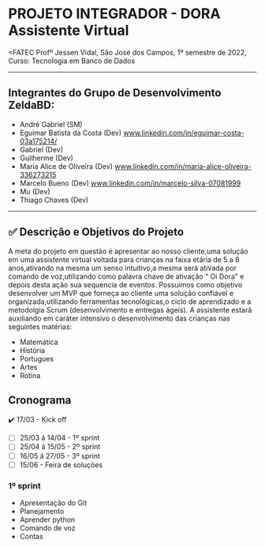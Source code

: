 # PROJETO INTEGRADOR - DORA Assistente Virtual
<FATEC Profº Jessen Vidal, São José dos Campos, 1º semestre de 2022, Curso: Tecnologia em Banco de Dados
    
______________________________________________________________________________________________________________
## **Integrantes do Grupo de Desenvolvimento ZeldaBD:**
- André Gabriel (SM)
- Eguimar Batista da Costa (Dev) www.linkedin.com/in/eguimar-costa-03a175214/
- Gabriel (Dev)
- Guilherme (Dev) 
- Maria Alice de Oliveira (Dev) www.linkedin.com/in/maria-alice-oliveira-336273215
- Marcelo Bueno (Dev) www.linkedin.com/in/marcelo-silva-07081999
- Mu (Dev)
- Thiago Chaves (Dev) 

______________________________________________________________________________________________________________
## ✅ Descrição e Objetivos do Projeto
A meta do projeto em questão é apresentar ao nosso cliente,uma solução em uma assistente virtual voltada para crianças na faixa etária de 5 a 8 anos,ativando na mesma um senso intuitivo,a mesma será ativada por comando de voz,utilizando como palavra chave de ativação " Oi Dora" e depois desta ação sua sequencia de eventos.
Possuimos como objetivo desenvolver um MVP que forneça ao cliente uma solução confiável e organizada,utilizando ferramentas tecnológicas,o ciclo de aprendizado e
a metodolgia Scrum (desenvolvimento e entregas ágeis).
A assistente estará auxiliando em caráter intensivo o desenvolvimento das crianças nas seguintes matérias: 
- Matemática
- História
- Portugues
- Artes
- Rotina

<h2>
    Cronograma
</h2>    

:heavy_check_mark: 17/03 - Kick off
- [ ] 25/03 á 14/04 - 1º sprint
- [ ] 25/04 á 15/05 - 2º sprint
- [ ] 16/05 á 27/05 - 3º sprint
- [ ] 15/06 - Feira de soluções

<h3>
    1º sprint
</h3>

- Apresentação do Git
- Planejamento
- Aprender python
- Comando de voz 
- Contas

<h3>
</h3>
